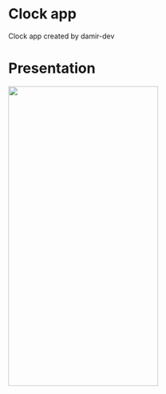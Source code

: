 # Clock app

Clock app created by damir-dev

# Presentation 
<img src="./assets/Alarm.gif"  width="300" height="600"/>
